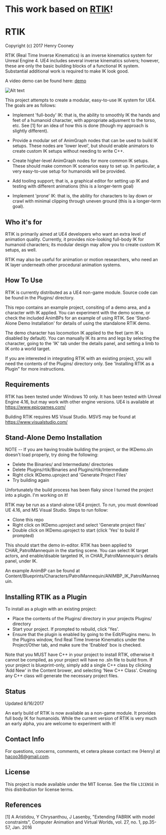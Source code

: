 # This work based on [RTIK](https://github.com/hacoo/rtik)! 
# RTIK

Copyright (c) 2017 Henry Cooney

RTIK (Real Time Inverse Kinematics) is an inverse kinematics system for Unreal Engine 4. UE4 includes several inverse kinematics solvers; however, these are only the basic building blocks of a functional IK system. Substantial additional work is required to make IK look good.

A video demo can be found here: [demo](https://youtu.be/Cm-hjahqLh8)

![Alt text](media/lefthand.gif?raw=true "Hand IK")

This project attempts to create a modular, easy-to-use IK system for UE4. The goals are as follows:

 - Implement 'full-body' IK: that is, the ability to smoothly IK the hands and feet of a humanoid character, with appropriate adjusment to the torso, etc. See [1] for an idea of how this is done (though my approach is slightly different).

 - Provide a modular set of AnimGraph nodes that can be used to build IK setups. These nodes are 'lower level', but should enable animators to create custom IK setups without needing to write C++.

 - Create higher-level AnimGraph nodes for more common IK setups. These should make common IK scenarios easy to set up. In particular, a very easy-to-use setup for humanoids will be provided.

 - Add tooling support; that is, a graphical editor for setting up IK and testing with different animations (this is a longer-term goal)

 - Implement 'prone' IK: that is, the ability for characters to lay down or crawl with minimal clipping through uneven ground (this is a longer-term goal).

## Who it's for

   RTIK is primarily aimed at UE4 developers who want an extra level of animation quality. Currently, it provides nice-looking full-body IK for humanoid characters; its modular design may allow you to create custom IK setups, as well. 

   RTIK may also be useful for animation or motion researchers, who need an IK layer underneath other procedural animation systems.

## How To Use

   RTIK is currently distributed as a UE4 non-game module. Source code can be found in the Plugins/ directory.
   
   This repo contains an example project, consiting of a demo area, and a character with IK applied. You can experiment with the demo scene, or check the included AnimBPs for an example of using RTIK. See 'Stand-Alone Demo Installation' for details of using the standalone RTIK demo.
   
   The demo character has locomotion IK applied to the feet (arm IK is disabled by default). You can manually IK its arms and legs by selecting the character, going to the 'IK' tab under the details panel, and setting a limb to IK onto a world target.
   
   If you are interested in integrating RTIK with an existing project, you will need the contents of the Plugins/ directory only. See 'Installing RTIK as a Plugin" for more instructions.

## Requirements

   RTIK has been tested under Windows 10 only. It has been tested with Unreal Engine 4.16, but may work with other engine versions. UE4 is available at https://www.epicgames.com/
   
   Building RTIK requires MS Visual Studio. MSVS may be found at https://www.visualstudio.com/

## Stand-Alone Demo Installation
   
   NOTE -- If you are having trouble building the project, or the IKDemo.sln doesn't load properly, try doing the following:
    
   - Delete the Binaries/ and Intermediate/ directories
   - Delete Plugins/rtik/Binaries and Plugins/rtik/Intermediate
   - Right click IKDemo.uproject and 'Generate Project Files'
   - Try building again
   
   Unfortunately the build process has been flaky since I turned the project into a plugin. I'm working on it! 
   
   RTIK may be run as a stand-alone UE4 project. To run, you must download UE 4.16, and MS Visual Studio. Steps to run follow:

   - Clone this repo
   - Right click on IKDemo.uproject and select 'Generate project files'
   - Double click on IKDemo.uproject to start (click 'Yes' to build if prompted)
   	
   This should start the demo in-editor. RTIK has been applied to CHAR_PatrolMannequin in the starting scene. You can select IK target actors, and enable/disable targeted IK, in CHAR_PatrolMannequin's details panel, under IK.

   An example AnimBP can be found at Content/Blueprints/Characters/PatrolMannequin/ANIMBP_IK_PatrolMannequin.

## Installing RTIK as a Plugin

   To install as a plugin with an existing project:

   - Place the contents of the Plugins/ directory in your projects Plugins/ directory
   - Start your project. If prompted to rebuild, click 'Yes'.
   - Ensure that the plugin is enabled by going to the Edit/Plugins menu. In the Plugins window, find Real Time Inverse Kinematics under the Project/Other tab, and make sure the 'Enabled' box is checked.

   Note that you MUST have C++ in your project to install RTIK, otherwise it cannot be compiled, as your project will have no .sln file to build from. If your project is blueprint-only, simply add a single C++ class by clicking 'Add New' in the Content brower, and selecting 'New C++ Class'. Creating any C++ class will generate the necessary project files.

## Status

Updated 8/16/2017 

An early build of RTIK is now available as a non-game module. It provides full body IK for humanoids. While the current version of RTIK is very much an early alpha, you are welcome to experiment with it!

## Contact Info

For questions, concerns, comments, et cetera please contact me (Henry) at hacoo36@gmail.com. 

## License

   This project is made available under the MIT license. See the file `LICENSE` in this distribution for license terms.

## References

  [1] A Aristidou, Y Chrysanthou, J Lasenby, "Extending FABRIK with model constraints", Computer Animation and Virtual Worlds, vol. 27, no. 1, pp.35-57, Jan. 2016
